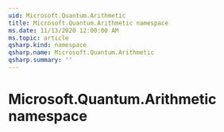 ```yaml
---
uid: Microsoft.Quantum.Arithmetic
title: Microsoft.Quantum.Arithmetic namespace
ms.date: 11/13/2020 12:00:00 AM
ms.topic: article
qsharp.kind: namespace
qsharp.name: Microsoft.Quantum.Arithmetic
qsharp.summary: ''
---
```


# Microsoft.Quantum.Arithmetic namespace



